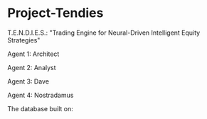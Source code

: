 # Project-Tendies
T.E.N.D.I.E.S.: "Trading Engine for Neural-Driven Intelligent Equity Strategies"

Agent 1: Architect 


Agent 2: Analyst


Agent 3: Dave


Agent 4: Nostradamus



The database built on:



